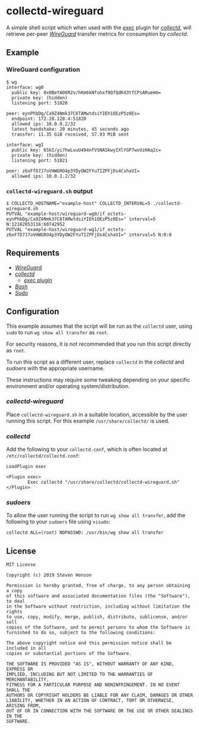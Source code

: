 # collectd-wireguard

A simple shell script which when used with the [_exec_](https://collectd.org/wiki/index.php/Plugin:Exec)
plugin for [_collectd_](https://collectd.org/), will retrieve per-peer [_WireGuard_](https://www.wireguard.com/)
transfer metrics for consumption by _collectd_.

## Example

### WireGuard configuration

```
$ wg
interface: wg0
  public key: 8x0BeYAO6R2v/hKm6kNfohxf9QfQdKd3tfCPsARuemU=
  private key: (hidden)
  listening port: 51820

peer: eynPhbDg/Ca9Z4Nmk37C6TAMwtdsiYIEh1OEzP5z0Es=
  endpoint: 172.28.128.4:51820
  allowed ips: 10.0.0.2/32
  latest handshake: 20 minutes, 45 seconds ago
  transfer: 11.35 GiB received, 57.93 MiB sent

interface: wg1
  public key: 65bI/yi7hwLuuU494nfVSNASkwyIXlYGP7woVzHAq2c=
  private key: (hidden)
  listening port: 51821

peer: z6xFfD7J7oVHWGRO4p3YDyOW2FYuTIZPFjDs4CshaVI=
  allowed ips: 10.0.1.2/32
```

### `collectd-wireguard.sh` output

```
$ COLLECTD_HOSTNAME="example-host" COLLECTD_INTERVAL=5 ./collectd-wireguard.sh
PUTVAL "example-host/wireguard-wg0/if_octets-eynPhbDg/Ca9Z4Nmk37C6TAMwtdsiYIEh1OEzP5z0Es=" interval=5 N:12182053116:60742952
PUTVAL "example-host/wireguard-wg1/if_octets-z6xFfD7J7oVHWGRO4p3YDyOW2FYuTIZPFjDs4CshaVI=" interval=5 N:0:0
```

## Requirements

- [_WireGuard_](https://www.wireguard.com/)
- [_collectd_](https://collectd.org/)
  - [_exec_ plugin](https://collectd.org/wiki/index.php/Plugin:Exec)
- [_Bash_](https://www.gnu.org/software/bash/)
- [_Sudo_](https://www.sudo.ws/)

## Configuration

This example assumes that the script will be run as the `collectd` user, using
`sudo` to run `wg show all transfer` as `root`.

For security reasons, it is not recommended that you run this script directly as
`root`.

To run this script as a different user, replace `collectd` in the _collectd_ and
_sudoers_ with the appropriate username.

These instructions may require some tweaking depending on your specific
environment and/or operating system/distribution.

### _collectd-wireguard_

Place `collectd-wireguard.sh` in a suitable location, accessible by the user
running this script. For this example `/usr/share/collectd/` is used.

### _collectd_

Add the following to your `collectd.conf`, which is often located at
`/etc/collectd/collectd.conf`:

```
LoadPlugin exec

<Plugin exec>
        Exec collectd "/usr/share/collectd/collectd-wireguard.sh"
</Plugin>
```

### _sudoers_

To allow the user running the script to run `wg show all transfer`, add the
following to your `sudoers` file using `visudo`:

```
collectd ALL=(root) NOPASSWD: /usr/bin/wg show all transfer
```

## License

```
MIT License

Copyright (c) 2019 Steven Honson

Permission is hereby granted, free of charge, to any person obtaining a copy
of this software and associated documentation files (the "Software"), to deal
in the Software without restriction, including without limitation the rights
to use, copy, modify, merge, publish, distribute, sublicense, and/or sell
copies of the Software, and to permit persons to whom the Software is
furnished to do so, subject to the following conditions:

The above copyright notice and this permission notice shall be included in all
copies or substantial portions of the Software.

THE SOFTWARE IS PROVIDED "AS IS", WITHOUT WARRANTY OF ANY KIND, EXPRESS OR
IMPLIED, INCLUDING BUT NOT LIMITED TO THE WARRANTIES OF MERCHANTABILITY,
FITNESS FOR A PARTICULAR PURPOSE AND NONINFRINGEMENT. IN NO EVENT SHALL THE
AUTHORS OR COPYRIGHT HOLDERS BE LIABLE FOR ANY CLAIM, DAMAGES OR OTHER
LIABILITY, WHETHER IN AN ACTION OF CONTRACT, TORT OR OTHERWISE, ARISING FROM,
OUT OF OR IN CONNECTION WITH THE SOFTWARE OR THE USE OR OTHER DEALINGS IN THE
SOFTWARE.
```
